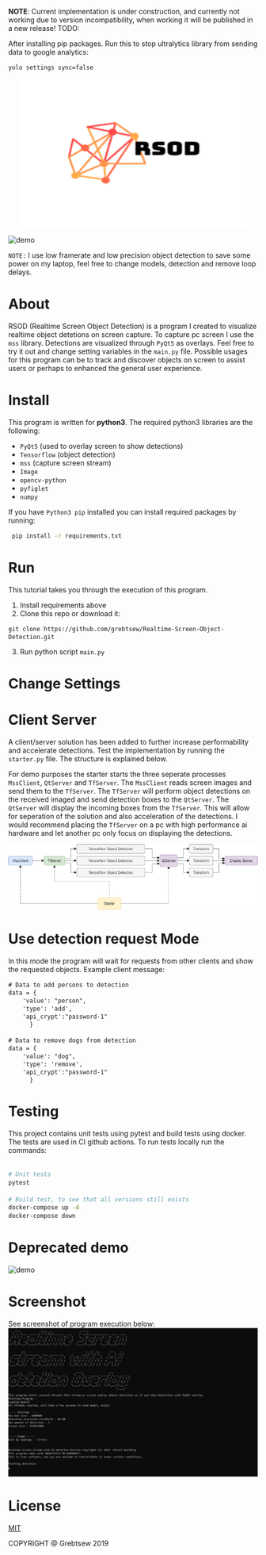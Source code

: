 **NOTE**: Current implementation is under construction, and currently not working due to version incompatibility, when working it will be published in a new release! TODO:

After installing pip packages. 
Run this to stop ultralytics library from sending data to google analytics:
```bash
yolo settings sync=false
```

<p align="center">
  <img width="460" height="300" src="docs/logo.png">
</p>

![demo](docs/demo2.gif)

`NOTE:` I use low framerate and low precision object detection to save some
power on my laptop, feel free to change models, detection and remove loop delays.

# About
RSOD (Realtime Screen Object Detection) is a program I created to visualize
realtime object detetions on screen capture. To capture pc screen I use the `mss`
library. Detections are visualized through `PyQt5` as overlays. Feel free to try it out
and change setting variables in the `main.py` file. Possible usages for this program can
be to track and discover objects on screen to assist users or perhaps to enhanced
the general user experience.

# Install
This program is written for **python3**. The required python3 libraries are the following:

* `PyQt5` (used to overlay screen to show detections)
* `Tensorflow` (object detection)
* `mss` (capture screen stream)
* `Image`
* `opencv-python`
* `pyfiglet`
* `numpy`

If you have `Python3 pip` installed you can install required packages by running:

```bash
 pip install -r requirements.txt
```

# Run
This tutorial takes you through the execution of this program.

1. Install requirements above
2. Clone this repo or download it:
```git
git clone https://github.com/grebtsew/Realtime-Screen-Object-Detection.git
```
3. Run python script `main.py`

# Change Settings

# Client Server
A client/server solution has been added to further increase performability and accelerate detections.
Test the implementation by running the `starter.py` file. The structure is explained below.


For demo purposes the starter starts the three seperate processes `MssClient`, `QtServer` and `TfServer`.
The `MssClient` reads screen images and send them to the `TfServer`. The `TfServer` will perform
object detections on the received imaged and send detection boxes to the `QtServer`. The `QtServer`
will display the incoming boxes from the `TfServer`. This will allow for seperation of the solution
and also acceleration of the detections. I would recommend placing the `TfServer` on a pc with high performance
ai hardware and let another pc only focus on displaying the detections.

![demo](docs/client_server.png)

# Use detection request Mode
In this mode the program will wait for requests from other clients and show the requested objects.
Example client message:
```
# Data to add persons to detection
data = {
    'value': "person",
    'type': 'add',
    'api_crypt':"password-1"
      }

# Data to remove dogs from detection
data = {
    'value': "dog",
    'type': 'remove',
    'api_crypt':"password-1"
      }
```
# Testing

This project contains unit tests using pytest and build tests using docker.
The tests are used in CI github actions. To run tests locally run the commands:
```bash

# Unit tests
pytest

# Build test, to see that all versions still exists
docker-compose up -d
docker-compose down
```

# Deprecated demo
![demo](docs/demo1.gif)


# Screenshot
See screenshot of program execution below:
![screenshot](docs/screenshot.png)

# License
[MIT](LICENSE)


COPYRIGHT @ Grebtsew 2019
